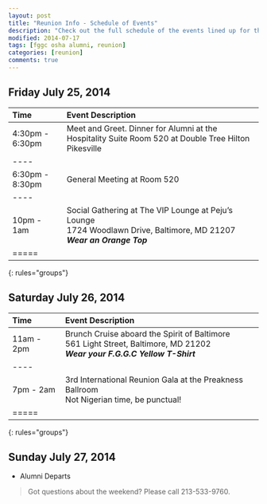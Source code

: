 ```yaml
---
layout: post
title: "Reunion Info - Schedule of Events"
description: "Check out the full schedule of the events lined up for the reunion weekend."
modified: 2014-07-17
tags: [fggc osha alumni, reunion]
categories: [reunion]
comments: true
---
```


## Friday July 25, 2014 

| Time | Event Description |
|:--------|:--------|
| 4:30pm - 6:30pm  | Meet and Greet. Dinner for Alumni at the Hospitality Suite Room 520 at Double Tree Hilton Pikesville |  
|----
| 6:30pm - 8:30pm | General Meeting at Room 520 | 
|----
| 10pm - 1am | Social Gathering at The VIP Lounge at Peju’s Lounge <br> 1724 Woodlawn Drive, Baltimore, MD 21207  <br> **_Wear an Orange Top_** | 
|=====
{: rules="groups"}


## Saturday July 26, 2014 

|  Time | Event Description | 
|:--------|:--------|
| 11am - 2pm | Brunch Cruise aboard the Spirit of Baltimore <br> 561 Light Street, Baltimore, MD 21202 <br> **_Wear your F.G.G.C Yellow T-Shirt_** |  
|----
| 7pm - 2am | 3rd International Reunion Gala at the Preakness Ballroom <br> Not Nigerian time, be punctual! <br> | 
|=====
{: rules="groups"}


## Sunday July 27, 2014 
* Alumni Departs

> Got questions about the weekend? Please call 213-533-9760.